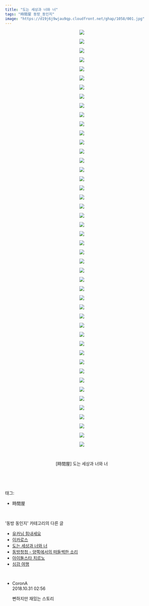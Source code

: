 ```yaml
---
title: "도는 세상과 너와 너"
tags: "時間屋 동방_동인지"
image: "https://d19j6j9wjau9qp.cloudfront.net/ghap/1058/001.jpg"
---
```

<div class="article">
<p style="text-align: center; clear: none; float: none;"><img src="{{ site.imgserver8 }}/ghap/1058/001.jpg"/></p>
<p style="text-align: center; clear: none; float: none;"><img src="{{ site.imgserver8 }}/ghap/1058/002.jpg"/></p>
<p style="text-align: center; clear: none; float: none;"><img src="{{ site.imgserver8 }}/ghap/1058/003.jpg"/></p>
<p style="text-align: center; clear: none; float: none;"><img src="{{ site.imgserver8 }}/ghap/1058/004.jpg"/></p>
<p style="text-align: center; clear: none; float: none;"><img src="{{ site.imgserver8 }}/ghap/1058/005.jpg"/></p>
<p style="text-align: center; clear: none; float: none;"><img src="{{ site.imgserver8 }}/ghap/1058/006.jpg"/></p>
<p style="text-align: center; clear: none; float: none;"><img src="{{ site.imgserver8 }}/ghap/1058/007.jpg"/></p>
<p style="text-align: center; clear: none; float: none;"><img src="{{ site.imgserver8 }}/ghap/1058/008.jpg"/></p>
<p style="text-align: center; clear: none; float: none;"><img src="{{ site.imgserver8 }}/ghap/1058/009.jpg"/></p>
<p style="text-align: center; clear: none; float: none;"><img src="{{ site.imgserver8 }}/ghap/1058/010.jpg"/></p>
<p style="text-align: center; clear: none; float: none;"><img src="{{ site.imgserver8 }}/ghap/1058/011.jpg"/></p>
<p style="text-align: center; clear: none; float: none;"><img src="{{ site.imgserver8 }}/ghap/1058/012.jpg"/></p>
<p style="text-align: center; clear: none; float: none;"><img src="{{ site.imgserver8 }}/ghap/1058/013.jpg"/></p>
<p style="text-align: center; clear: none; float: none;"><img src="{{ site.imgserver8 }}/ghap/1058/014.jpg"/></p>
<p style="text-align: center; clear: none; float: none;"><img src="{{ site.imgserver8 }}/ghap/1058/015.jpg"/></p>
<p style="text-align: center; clear: none; float: none;"><img src="{{ site.imgserver8 }}/ghap/1058/016.jpg"/></p>
<p style="text-align: center; clear: none; float: none;"><img src="{{ site.imgserver8 }}/ghap/1058/017.jpg"/></p>
<p style="text-align: center; clear: none; float: none;"><img src="{{ site.imgserver8 }}/ghap/1058/018.jpg"/></p>
<p style="text-align: center; clear: none; float: none;"><img src="{{ site.imgserver8 }}/ghap/1058/019.jpg"/></p>
<p style="text-align: center; clear: none; float: none;"><img src="{{ site.imgserver8 }}/ghap/1058/020.jpg"/></p>
<p style="text-align: center; clear: none; float: none;"><img src="{{ site.imgserver8 }}/ghap/1058/021.jpg"/></p>
<p style="text-align: center; clear: none; float: none;"><img src="{{ site.imgserver8 }}/ghap/1058/022.jpg"/></p>
<p style="text-align: center; clear: none; float: none;"><img src="{{ site.imgserver8 }}/ghap/1058/023.jpg"/></p>
<p style="text-align: center; clear: none; float: none;"><img src="{{ site.imgserver8 }}/ghap/1058/024.jpg"/></p>
<p style="text-align: center; clear: none; float: none;"><img src="{{ site.imgserver8 }}/ghap/1058/025.jpg"/></p>
<p style="text-align: center; clear: none; float: none;"><img src="{{ site.imgserver8 }}/ghap/1058/026.jpg"/></p>
<p style="text-align: center; clear: none; float: none;"><img src="{{ site.imgserver8 }}/ghap/1058/027.jpg"/></p>
<p style="text-align: center; clear: none; float: none;"><img src="{{ site.imgserver8 }}/ghap/1058/028.jpg"/></p>
<p style="text-align: center; clear: none; float: none;"><img src="{{ site.imgserver8 }}/ghap/1058/029.jpg"/></p>
<p style="text-align: center; clear: none; float: none;"><img src="{{ site.imgserver8 }}/ghap/1058/030.jpg"/></p>
<p style="text-align: center; clear: none; float: none;"><img src="{{ site.imgserver8 }}/ghap/1058/031.jpg"/></p>
<p style="text-align: center; clear: none; float: none;"><img src="{{ site.imgserver8 }}/ghap/1058/032.jpg"/></p>
<p style="text-align: center; clear: none; float: none;"><img src="{{ site.imgserver8 }}/ghap/1058/033.jpg"/></p>
<p style="text-align: center; clear: none; float: none;"><img src="{{ site.imgserver8 }}/ghap/1058/034.jpg"/></p>
<p style="text-align: center; clear: none; float: none;"><img src="{{ site.imgserver8 }}/ghap/1058/035.jpg"/></p>
<p style="text-align: center; clear: none; float: none;"><img src="{{ site.imgserver8 }}/ghap/1058/036.jpg"/></p>
<p style="text-align: center; clear: none; float: none;"><img src="{{ site.imgserver8 }}/ghap/1058/037.jpg"/></p>
<p style="text-align: center; clear: none; float: none;"><img src="{{ site.imgserver8 }}/ghap/1058/038.jpg"/></p>
<p style="text-align: center; clear: none; float: none;"><img src="{{ site.imgserver8 }}/ghap/1058/039.jpg"/></p>
<p style="text-align: center; clear: none; float: none;"><img src="{{ site.imgserver8 }}/ghap/1058/040.jpg"/></p>
<p style="text-align: center; clear: none; float: none;"><img src="{{ site.imgserver8 }}/ghap/1058/041.jpg"/></p>
<p style="text-align: center; clear: none; float: none;"><img src="{{ site.imgserver8 }}/ghap/1058/042.jpg"/></p>
<p style="text-align: center; clear: none; float: none;"><img src="{{ site.imgserver8 }}/ghap/1058/043.jpg"/></p>
<p style="text-align: center; clear: none; float: none;"><img src="{{ site.imgserver8 }}/ghap/1058/044.jpg"/></p>
<p style="text-align: center; clear: none; float: none;"><img src="{{ site.imgserver8 }}/ghap/1058/045.jpg"/></p>
<p style="text-align: center; clear: none; float: none;"><img src="{{ site.imgserver8 }}/ghap/1058/046.jpg"/></p>
<p style="text-align: center; clear: none; float: none;"><br/></p>
<p style="text-align: center; clear: none; float: none;">[時間屋] 도는 세상과 너와 너</p>
<p><br/></p>
</div><br/>
<div class="tagTrail">
<p>태그: </p>
<ul>
<li>時間屋</li>
</ul>
</div><br/>
<div class="another">
<p>'동방 동인지' 카테고리의 다른 글</p>
<ul>
<li><a href="/ghap_1061">유카님 힘내세요</a></li>
<li><a href="/ghap_1059">이카로스</a></li>
<li><a href="/ghap_1058">도는 세상과 너와 너</a></li>
<li><a href="/ghap_1057">동방청첩 - 양쪽에서의 떠들썩한 소리</a></li>
<li><a href="/ghap_1056">아이돌스타 치르노</a></li>
<li><a href="/ghap_1054">심감 여행</a></li>
</ul>
</div><br/>
<div class="cb_module cb_fluid">
<div class="cb_wrt cb_profile">
<div class="comment">
<ul>
<li class="cb_thumb_off" id="comment15365344">
<div class="cb_comment_area">
<div class="cb_info_area">
<div class="cb_section">
<span class="cb_nick_name">CoronA</span>
</div>
<div class="cb_section">
<span class="cb_date">2018.10.31 02:56 </span>
</div>
</div>
<div class="cb_dsc_comment">
<p class="cb_dsc">
											뻔하지만 재밌는 스토리
										</p>
</div>
</div></li>
</ul>
</div>
</div><!-- commentList close -->
</div><br/>
